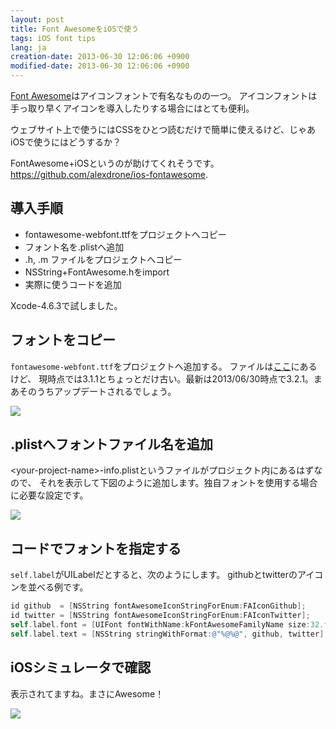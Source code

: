 ```yaml
---
layout: post
title: Font AwesomeをiOSで使う
tags: iOS font tips
lang: ja
creation-date: 2013-06-30 12:06:06 +0900
modified-date: 2013-06-30 12:06:06 +0900
---
```

[Font Awesome](http://fortawesome.github.io/Font-Awesome/)はアイコンフォントで有名なものの一つ。
アイコンフォントは手っ取り早くアイコンを導入したりする場合にはとても便利。

ウェブサイト上で使うにはCSSをひとつ読むだけで簡単に使えるけど、じゃあiOSで使うにはどうするか？

FontAwesome+iOSというのが助けてくれそうです。  
<https://github.com/alexdrone/ios-fontawesome>.

## 導入手順
- fontawesome-webfont.ttfをプロジェクトへコピー
- フォント名を.plistへ追加
- .h, .m ファイルをプロジェクトへコピー
- NSString+FontAwesome.hをimport
- 実際に使うコードを追加

Xcode-4.6.3で試しました。

## フォントをコピー
`fontawesome-webfont.ttf`をプロジェクトへ追加する。
ファイルは[ここ](https://github.com/alexdrone/ios-fontawesome/tree/master/Resources)にあるけど、
現時点では3.1.1とちょっとだけ古い。最新は2013/06/30時点で3.2.1。まあそのうちアップデートされるでしょう。

<img src='https://s3-ap-northeast-1.amazonaws.com/tmtk75.github.com/2013-06-30/iOS-UI-mocks.xcodeproj+%E2%80%94+MockViewController.m.png'/>


## .plistへフォントファイル名を追加
\<your-project-name\>-info.plistというファイルがプロジェクト内にあるはずなので、
それを表示して下図のように追加します。独自フォントを使用する場合に必要な設定です。

<img src='https://s3-ap-northeast-1.amazonaws.com/tmtk75.github.com/2013-06-30/iOS-UI-mocks.xcodeproj+%E2%80%94+iOS-UI-mocks-Info.plist.png'/>


## コードでフォントを指定する
`self.label`がUILabelだとすると、次のようにします。
githubとtwitterのアイコンを並べる例です。

```objective-c
id github  = [NSString fontAwesomeIconStringForEnum:FAIconGithub];
id twitter = [NSString fontAwesomeIconStringForEnum:FAIconTwitter];
self.label.font = [UIFont fontWithName:kFontAwesomeFamilyName size:32.f];
self.label.text = [NSString stringWithFormat:@"%@%@", github, twitter];
```

## iOSシミュレータで確認
表示されてますね。まさにAwesome！

<img src='https://s3-ap-northeast-1.amazonaws.com/tmtk75.github.com/2013-06-30/FA-iOS.png'/>

